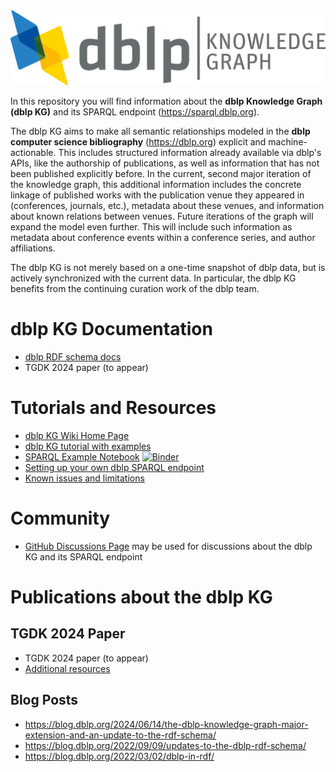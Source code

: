 <img src="dblp-kg-logo.png" width="557px" />

In this repository you will find information about the **dblp Knowledge Graph (dblp KG)** and its SPARQL endpoint (https://sparql.dblp.org).

The dblp KG aims to make all semantic relationships modeled in the **dblp computer science bibliography** (https://dblp.org) explicit and machine-actionable. This includes structured information already available via dblp's APIs, like the authorship of publications, as well as information that has not been published explicitly before. In the current, second major iteration of the knowledge graph, this additional information includes the concrete linkage of published works with the publication venue they appeared in (conferences, journals, etc.), metadata about these venues, and information about known relations between venues. Future iterations of the graph will expand the model even further. This will include such information as metadata about conference events within a conference series, and author affiliations.

The dblp KG is not merely based on a one-time snapshot of dblp data, but is actively synchronized with the current data. In particular, the dblp KG benefits from the continuing curation work of the dblp team.

# dblp KG Documentation
- [dblp RDF schema docs](https://dblp.org/rdf/docu/)
- TGDK 2024 paper (to appear)

# Tutorials and Resources
- [dblp KG Wiki Home Page](https://github.com/dblp/kg/wiki)
- [dblp KG tutorial with examples](https://github.com/dblp/kg/wiki/dblp-KG-tutorial)
- [SPARQL Example Notebook](https://github.com/dblp/kg/blob/main/sparql-example.ipynb) [![Binder](https://mybinder.org/badge_logo.svg)](https://mybinder.org/v2/gh/dblp/kg/HEAD?labpath=sparql-example.ipynb)
- [Setting up your own dblp SPARQL endpoint](https://github.com/dblp/kg/wiki/SPARQL-server-setup)
- [Known issues and limitations](https://github.com/dblp/kg/wiki/Known-Issues)

# Community
- [GitHub Discussions Page](https://github.com/dblp/kg/discussions) may be used for discussions about the dblp KG and its SPARQL endpoint

# Publications about the dblp KG

## TGDK 2024 Paper
- TGDK 2024 paper (to appear)
- [Additional resources](https://github.com/dblp/kg/wiki/Paper-TGDK-2024)

## Blog Posts
- <https://blog.dblp.org/2024/06/14/the-dblp-knowledge-graph-major-extension-and-an-update-to-the-rdf-schema/>
- <https://blog.dblp.org/2022/09/09/updates-to-the-dblp-rdf-schema/>
- <https://blog.dblp.org/2022/03/02/dblp-in-rdf/>
